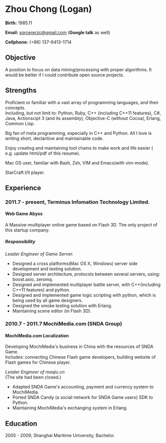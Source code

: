 Zhou Chong (Logan)
===================

**Birth:** 1985.11

**Email:** xorcererzc@gmail.com (**Google talk** as well)

**Cellphone:** (+86) 137-6413-1714



## Objective ##

A position to focus on data mining/processing with proper
algorithms. It would be better if I could contribute open source projects.



## Strengths ##

Proficient or familiar with a vast array of programming languages, and
their concepts.    
Including, but not limit to: Python, Ruby, C++ (including C++11 features), C#, Java, Actionscipt 3 (and its assembly), Objective-C (without Cocoa), Erlang, Common Lisp.

Big fan of meta programming, especially in C++ and Python. All I love is writing short, declaritive and maintainable code.

Enjoy creating and maintaining tool chains to make work and life
easier ( e.g. update html/pdf of this resume).

Mac OS user, familiar with Bash, Zsh, VIM and Emacs(with vim-mode).

StarCraft I/II player.



## Experience ##

### 2011.7 - present, Terminus Infomation Technology Limited. ###

#### Web Game Abyss ####

A Massive-multiplayer online
game based on Flash 3D. The only project of this startup company.

##### Responsibility #####

*Leader Engineer of Game Server.*

* Designed a cross platforms(Mac OS X, Windows) server side development
 and testing solution.
* Designed server architecture, protocols between several servers,
using: boost.asio, zeromq.
* Designed and implemented multiplayer battle server, with C++(including
C++11 features) and python.
* Designed and implemented game logic scripting with python, which is being
used by all game designers.
* Designed the smoke testing solution with Erlang.
* Maintaining scene editor (in Flash 3D).


### 2010.7 - 2011.7 MochiMedia.com (SNDA Group) ###

#### MochiMedia.com Localization ###

Developing MochiMedia's business in China with the resources of SNDA
Game.    
Includes: connecting Chinese Flash game developers,  building website
of Flash games for
Chinese player.

*Leader Engineer of maqiu.cn*   
(The site had been closed.)

* Adapted SNDA Game's accounting, payment and currency system to MochiMedia.
* Ported SNDA Candy (a social network for SNDA Game users) SDK to Python.
* Maintaining MochiMedia's exchanging system in Erlang.

## Education ##

2005 - 2009, Shanghai Maritime University, Bachelor.
